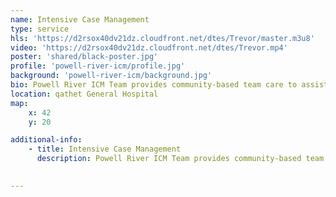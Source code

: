 ```yaml
---
name: Intensive Case Management
type: service
hls: 'https://d2rsox40dv21dz.cloudfront.net/dtes/Trevor/master.m3u8'
video: 'https://d2rsox40dv21dz.cloudfront.net/dtes/Trevor.mp4'
poster: 'shared/black-poster.jpg'
profile: 'powell-river-icm/profile.jpg'
background: 'powell-river-icm/background.jpg'
bio: Powell River ICM Team provides community-based team care to assist people with moderate to severe substance use in a preventative, proactive manner. The team act as resource navigators and help clients connect with a range of health-care services, including family doctors, nurse practitioners, addiction treatment and counselling, as well as broader, non-medical services such as housing and employment.
location: qathet General Hospital
map:
    x: 42
    y: 20

additional-info: 
    - title: Intensive Case Management
      description: Powell River ICM Team provides community-based team care to assist people with moderate to severe substance use in a preventative, proactive manner. The team act as resource navigators and help clients connect with a range of health-care services, including family doctors, nurse practitioners, addiction treatment and counselling, as well as broader, non-medical services such as housing and employment. 
    

---
```


